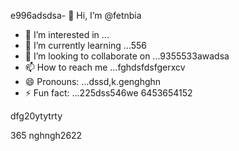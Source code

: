 e996adsdsa- 👋 Hi, I’m @fetnbia
- 👀 I’m interested in ...
- 🌱 I’m currently learning ...556
- 💞️ I’m looking to collaborate on ...9355533awadsa
- 📫 How to reach me ...fghdsfdsfgerxcv
- 😄 Pronouns: ...dssd,k.genghghn
- ⚡ Fun fact: ...225dss546we
6453654152
<!---54asds545
fetnbia/fetnbia is a ✨ special ✨ reposisdftory besdfcause its `README.md` 6262(this f543543ilcxxcxce) appears on your GitHub profile.
You can click the Preview link to take a look at yo53ur changes.653
--->dfg20ytytrty
365
nghngh2622
